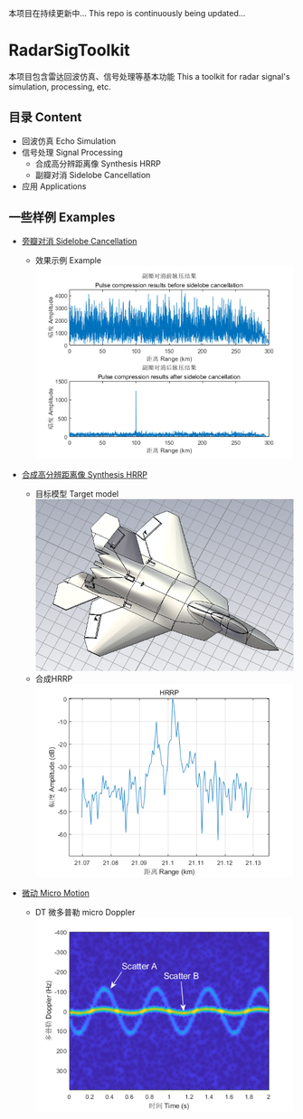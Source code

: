 本项目在持续更新中...
This repo is continuously being updated...

# RadarSigToolkit
本项目包含雷达回波仿真、信号处理等基本功能
This a toolkit for radar signal's simulation, processing, etc.

## 目录 Content
* 回波仿真 Echo Simulation
* 信号处理 Signal Processing
   * 合成高分辨距离像 Synthesis HRRP
   * 副瓣对消 Sidelobe Cancellation
* 应用 Applications

## 一些样例 Examples
* [旁瓣对消 Sidelobe Cancellation](./SignalProcessing/SidelobeCancellation/)
  * 效果示例 Example
![Sidelobe_Cancellation](./SignalProcessing/SidelobeCancellation/image/Example_SidelobeCancellation.png)
* [合成高分辨距离像 Synthesis HRRP]((./SignalProcessing/SynHrrp/))
  * 目标模型 Target model
![Target_F22](./Data/F22.png)
  * 合成HRRP 
![Example_Hrrp](./SignalProcessing/SynHrrp/image/Example_Hrrp.png)


* [微动 Micro Motion](./Applications/microMotion/)
  * DT 微多普勒 micro Doppler
![mD_war](Applications/microMotion/image/mD_war.png)
